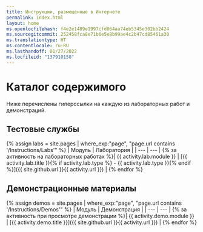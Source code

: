 ```yaml
---
title: Инструкции, размещенные в Интернете
permalink: index.html
layout: home
ms.openlocfilehash: f4e2e1489e1997cfd064aa74eb5345e302bb2424
ms.sourcegitcommit: 252458fca8e71b6e5e8b99ae4c2b47cd85461a30
ms.translationtype: HT
ms.contentlocale: ru-RU
ms.lasthandoff: 01/27/2022
ms.locfileid: "137910158"
---
```

# <a name="content-directory"></a>Каталог содержимого

Ниже перечислены гиперссылки на каждую из лабораторных работ и демонстраций.

## <a name="labs"></a>Тестовые службы

{% assign labs = site.pages | where_exp:"page", "page.url contains '/Instructions/Labs'" %}
| Модуль | Лаборатория |
| --- | --- | 
{% за активность на лабораторных работах  %}| {{ activity.lab.module }} | [{{ activity.lab.title }}{% if activity.lab.type %} - {{ activity.lab.type }}{% endif %}]({{ site.github.url }}{{ activity.url }}) |
{% endfor %}

## <a name="demos"></a>Демонстрационные материалы

{% assign demos = site.pages | where_exp:"page", "page.url contains '/Instructions/Demos'" %}
| Модуль | Демонстрация |
| --- | --- | 
{% за активность при просмотре демонстрации  %}| {{ activity.demo.module }} | [{{ activity.demo.title }}]({{ site.github.url }}{{ activity.url }}) |
{% endfor %}

